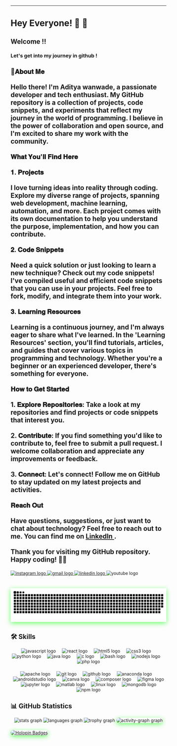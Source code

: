 
---
# Hey Everyone! 🌙 🚀

## Welcome !!

### Let's get into my journey in github !

<h2 align="left" >🚀𝐀𝐛𝐨𝐮𝐭 𝐌𝐞<br><br>Hello there! I'm Aditya wanwade, a 
passionate developer and tech enthusiast. My GitHub repository is
 a collection of projects, code snippets, and experiments that
  reflect my journey in the world of programming. I believe in the power of collaboration and open source, 
  and I'm excited to share my work with the community.<br><br>𝐖𝐡𝐚𝐭 𝐘𝐨𝐮'𝐥𝐥 𝐅𝐢𝐧𝐝 𝐇𝐞𝐫𝐞<br><br>𝟏. 𝐏𝐫𝐨𝐣𝐞𝐜𝐭𝐬<br><br>I love turning ideas into reality 
  through coding. Explore my diverse range of projects, spanning web development, machine learning, automation, and more. Each project comes with its own 
  documentation to help you understand the purpose, implementation, and how you can contribute.<br><br>𝟐. 𝐂𝐨𝐝𝐞 𝐒𝐧𝐢𝐩𝐩𝐞𝐭𝐬<br><br>Need a quick solution 
  or just looking to learn a new technique? Check out my code snippets! I've compiled useful and efficient code snippets that you can use
   in your projects. Feel free to fork, modify, and integrate them into your work.<br><br>𝟑. 𝐋𝐞𝐚𝐫𝐧𝐢𝐧𝐠 𝐑𝐞𝐬𝐨𝐮𝐫𝐜𝐞𝐬<br><br>Learning is a continuous journey, and I'm always eager 
   to share what I've learned. In the 'Learning Resources' section, you'll find tutorials, articles, and guides that cover
    various topics in programming and technology. Whether 
    you're a beginner or an experienced developer, there's something for everyone.<br><br>𝐇𝐨𝐰 𝐭𝐨 𝐆𝐞𝐭 𝐒𝐭𝐚𝐫𝐭𝐞𝐝<br><br>1. 𝐄𝐱𝐩𝐥𝐨𝐫𝐞 𝐑𝐞𝐩𝐨𝐬𝐢𝐭𝐨𝐫𝐢𝐞𝐬: Take a look at my repositories and find projects or code snippets that
     interest you.<br><br>2. 𝐂𝐨𝐧𝐭𝐫𝐢𝐛𝐮𝐭𝐞: If you find something you'd like to contribute to, feel free to submit a pull request. 
     I welcome collaboration and appreciate any improvements or feedback.<br><br>3. 𝐂𝐨𝐧𝐧𝐞𝐜𝐭: Let's connect! Follow me on GitHub to stay updated on my
      latest projects and activities.<br><br>𝐑𝐞𝐚𝐜𝐡 𝐎𝐮𝐭<br><br>Have questions, suggestions, or just want to chat about technology? Feel free to reach out to me. You can 
      find me on  <a href="https://www.linkedin.com/in/aditya-wanwade-07b888216?utm_source=share&utm_campaign=share_via&utm_content=profile&utm_medium=android_app" target="_blank">
    <text>LinkedIn</text>
  </a>.
      <br><br>Thank you for visiting my GitHub repository. Happy coding! 🚀✨</h2>

###

<div align="left">
  <a href="https://www.instagram.com/adwanwade?igsh=MXN6MGNiZTJhejlyYg==" target="_blank">
    <img src="https://img.shields.io/static/v1?message=Instagram&logo=instagram&label=&color=E4405F&logoColor=white&labelColor=&style=for-the-badge" height="35" alt="instagram logo"  />
  </a>
  <a href="Adiwanwade@gmail.com" target="_blank">
    <img src="https://img.shields.io/static/v1?message=Gmail&logo=gmail&label=&color=D14836&logoColor=white&labelColor=&style=for-the-badge" height="35" alt="gmail logo"  />
  </a>
  <a href="https://www.linkedin.com/in/aditya-wanwade-07b888216?utm_source=share&utm_campaign=share_via&utm_content=profile&utm_medium=android_app" target="_blank">
    <img src="https://img.shields.io/static/v1?message=LinkedIn&logo=linkedin&label=&color=0077B5&logoColor=white&labelColor=&style=for-the-badge" height="35" alt="linkedin logo"  />
  </a>
  <img src="https://img.shields.io/static/v1?message=Youtube&logo=youtube&label=&color=FF0000&logoColor=white&labelColor=&style=for-the-badge" height="35" alt="youtube logo"  />
</div>

###

<br clear="both">

<img src="https://raw.githubusercontent.com/adiwanwade/adiwanwade/output/snake.svg" alt="Snake animation" style="box-shadow: 0px 4px 15px rgba(0, 255, 0, 0.6)"/>

## 🛠️ Skills

<div align="center">
  <img src="https://cdn.jsdelivr.net/gh/devicons/devicon/icons/javascript/javascript-original.svg" height="30" alt="javascript logo"  />
  <img width="12" />
  <img src="https://cdn.jsdelivr.net/gh/devicons/devicon/icons/react/react-original.svg" height="30" alt="react logo"  />
  <img width="12" />
  <img src="https://cdn.jsdelivr.net/gh/devicons/devicon/icons/html5/html5-original.svg" height="30" alt="html5 logo"  />
  <img width="12" />
  <img src="https://cdn.jsdelivr.net/gh/devicons/devicon/icons/css3/css3-original.svg" height="30" alt="css3 logo"  />
  <img width="12" />
  <img src="https://cdn.jsdelivr.net/gh/devicons/devicon/icons/python/python-original.svg" height="30" alt="python logo"  />
  <img width="12" />
  <img src="https://cdn.jsdelivr.net/gh/devicons/devicon/icons/java/java-original.svg" height="30" alt="java logo"  />
  <img width="12" />
  <img src="https://cdn.jsdelivr.net/gh/devicons/devicon/icons/c/c-original.svg" height="30" alt="c logo"  />
  <img width="12" />
  <img src="https://cdn.jsdelivr.net/gh/devicons/devicon/icons/bash/bash-original.svg" height="30" alt="bash logo"  />
  <img width="12" />
  <img src="https://cdn.jsdelivr.net/gh/devicons/devicon/icons/nodejs/nodejs-original.svg" height="30" alt="nodejs logo"  />
  <img width="12" />
  <img src="https://cdn.jsdelivr.net/gh/devicons/devicon/icons/php/php-original.svg" height="30" alt="php logo"  />
</div>

###

<div align="center">
  <img src="https://cdn.jsdelivr.net/gh/devicons/devicon/icons/apache/apache-original.svg" height="40" alt="apache logo"  />
  <img width="12" />
  <img src="https://cdn.jsdelivr.net/gh/devicons/devicon/icons/git/git-original.svg" height="40" alt="git logo"  />
  <img width="12" />
  <img src="https://cdn.jsdelivr.net/gh/devicons/devicon/icons/github/github-original.svg" height="40" alt="github logo"  />
  <img width="12" />
  <img src="https://cdn.jsdelivr.net/gh/devicons/devicon/icons/anaconda/anaconda-original.svg" height="40" alt="anaconda logo"  />
  <img width="12" />
  <img src="https://cdn.jsdelivr.net/gh/devicons/devicon/icons/androidstudio/androidstudio-original.svg" height="40" alt="androidstudio logo"  />
  <img width="12" />
  <img src="https://cdn.jsdelivr.net/gh/devicons/devicon/icons/canva/canva-original.svg" height="40" alt="canva logo"  />
  <img width="12" />
  <img src="https://cdn.jsdelivr.net/gh/devicons/devicon/icons/composer/composer-original.svg" height="40" alt="composer logo"  />
  <img width="12" />
  <img src="https://cdn.jsdelivr.net/gh/devicons/devicon/icons/figma/figma-original.svg" height="40" alt="figma logo"  />
  <img width="12" />
  <img src="https://cdn.jsdelivr.net/gh/devicons/devicon/icons/jupyter/jupyter-original.svg" height="40" alt="jupyter logo"  />
  <img width="12" />
  <img src="https://cdn.jsdelivr.net/gh/devicons/devicon/icons/matlab/matlab-original.svg" height="40" alt="matlab logo"  />
  <img width="12" />
  <img src="https://cdn.jsdelivr.net/gh/devicons/devicon/icons/linux/linux-original.svg" height="40" alt="linux logo"  />
  <img width="12" />
  <img src="https://cdn.jsdelivr.net/gh/devicons/devicon/icons/mongodb/mongodb-original.svg" height="40" alt="mongodb logo"  />
  <img width="12" />
  <img src="https://cdn.jsdelivr.net/gh/devicons/devicon/icons/npm/npm-original-wordmark.svg" height="40" alt="npm logo"  />
</div>

## 📊 GitHub Statistics

<div align="center">
  <img src="https://github-readme-stats.vercel.app/api?username=adiwanwade&hide_title=false&hide_rank=false&show_icons=true&include_all_commits=true&count_private=true&disable_animations=false&theme=dracula&locale=en&hide_border=false&order=1" height="150" alt="stats graph"  />
  <img src="https://github-readme-stats.vercel.app/api/top-langs?username=adiwanwade&locale=en&hide_title=false&layout=compact&card_width=320&langs_count=5&theme=vue-dark&hide_border=false&order=2" height="150" alt="languages graph"  />
  <img src="https://github-profile-trophy.vercel.app?username=adiwanwade&theme=dracula&column=-1&row=1&margin-w=8&margin-h=8&no-bg=false&no-frame=false&order=4" height="150" alt="trophy graph"  />
  <img src="https://github-readme-activity-graph.vercel.app/graph?username=adiwanwade&radius=16&theme=react&area=true&order=5" height="300" alt="activity-graph graph" style=" border-radius: 10px;box-shadow: 0px 4px 15px rgba(0, 255, 0, 0.6);" />
</div>

###

<!-- [![An image of @adiwanwade's Holopin badges, which is a link to view their full Holopin profile](https://holopin.me/adiwanwade)](https://holopin.io/@adiwanwade)
 -->
<a href="https://holopin.io/@adiwanwade" target="_blank">
  <img src="https://holopin.me/adiwanwade" alt="Holopin Badges"  style=" border-radius: 10px;box-shadow: 0px 4px 15px rgba(0, 255, 0, 0.6);"/>
</a>

<!-- [![Holopin](https://holopin.me/adiwanwade)](https://holopin.io/@adiwanwade) -->
